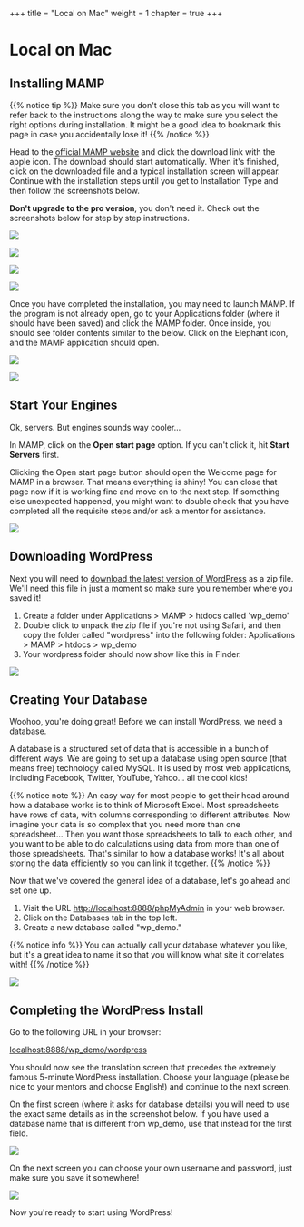 +++
title = "Local on Mac"
weight = 1
chapter = true
+++

# Local on Mac

## Installing MAMP

{{% notice tip %}}
Make sure you don't close this tab as you will want to refer back to the instructions along the way to make sure you select the right options during installation. It might be a good idea to bookmark this page in case you accidentally lose it!
{{% /notice %}}

Head to the [official MAMP website](https://www.mamp.info/en/downloads/) and click the download link with the apple icon. The download should start automatically. When it's finished, click on the downloaded file and a typical installation screen will appear. Continue with the installation steps until you get to Installation Type and then follow the screenshots below.

**Don't upgrade to the pro version**, you don't need it. Check out the screenshots below for step by step instructions.

![](images/mamp_download.png)

![](images/mamp_install.png)

![](images/mamp_install_customise.png)

![](images/mamp_install_nopro.png)

Once you have completed the installation, you may need to launch MAMP. If the program is not already open, go to your Applications folder (where it should have been saved) and click the MAMP folder. Once inside, you should see folder contents similar to the below. Click on the Elephant icon, and the MAMP application should open.

![](images/applications_folder.png)

![](images/mamp_folder.png)

## Start Your Engines

Ok, servers. But engines sounds way cooler...

In MAMP, click on the **Open start page** option. If you can't click it, hit **Start Servers** first.

Clicking the Open start page button should open the Welcome page for MAMP in a browser. That means everything is shiny! You can close that page now if it is working fine and move on to the next step. If something else unexpected happened, you might want to double check that you have completed all the requisite steps and/or ask a mentor for assistance.

![](images/start_servers.png)

## Downloading WordPress

Next you will need to [download the latest version of WordPress](https://wordpress.org/download/#download-install) as a zip file. We'll need this file in just a moment so make sure you remember where you saved it!

1. Create a folder under Applications > MAMP > htdocs called 'wp_demo'
2. Double click to unpack the zip file if you're not using Safari, and then copy the folder called "wordpress" into the following folder:
Applications > MAMP > htdocs > wp_demo
3. Your wordpress folder should now show like this in Finder.

![](images/wp_demo_folder.png)

## Creating Your Database

Woohoo, you're doing great! Before we can install WordPress, we need a database.

A database is a structured set of data that is accessible in a bunch of different ways. We are going to set up a database using open source (that means free) technology called MySQL. It is used by most web applications, including Facebook, Twitter, YouTube, Yahoo... all the cool kids! 

{{% notice note %}}
An easy way for most people to get their head around how a database works is to think of Microsoft Excel. Most spreadsheets have rows of data, with columns corresponding to different attributes. Now imagine your data is so complex that you need more than one spreadsheet... Then you want those spreadsheets to talk to each other, and you want to be able to do calculations using data from more than one of those spreadsheets. That's similar to how a database works! It's all about storing the data efficiently so you can link it together.
{{% /notice %}}

Now that we've covered the general idea of a database, let's go ahead and set one up. 

1. Visit the URL [http://localhost:8888/phpMyAdmin](http://localhost:8888/phpMyAdmin) in your web browser.
2. Click on the Databases tab in the top left. 
3. Create a new database called "wp_demo."

{{% notice info %}}
You can actually call your database whatever you like, but it's a great idea to name it so that you will know what site it correlates with!
{{% /notice %}}

![](images/phpmyadmin.png)

## Completing the WordPress Install

Go to the following URL in your browser:

[localhost:8888/wp_demo/wordpress](http://localhost:8888/wp_demo/wordpress)

You should now see the translation screen that precedes the extremely famous 5-minute WordPress installation. Choose your language (please be nice to your mentors and choose English!) and continue to the next screen.

On the first screen (where it asks for database details) you will need to use the exact same details as in the screenshot below. If you have used a database name that is different from wp_demo, use that instead for the first field.

![](images/page_1_wp_install.png)

On the next screen you can choose your own username and password, just make sure you save it somewhere!

![](images/page_2_wp_install.png)

Now you're ready to start using WordPress!
